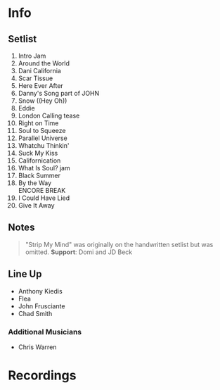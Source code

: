 # Info

## Setlist

1. Intro Jam
2. Around the World
3. Dani California
4. Scar Tissue
5. Here Ever After
6. Danny's Song part of JOHN
7. Snow ((Hey Oh))
8. Eddie
9. London Calling tease
10. Right on Time
11. Soul to Squeeze
12. Parallel Universe
13. Whatchu Thinkin'
14. Suck My Kiss
15. Californication
16. What Is Soul? jam
17. Black Summer
18. By the Way
<br>ENCORE BREAK
19. I Could Have Lied
20. Give It Away

## Notes

> "Strip My Mind" was originally on the handwritten setlist but was omitted.
**Support**: Domi and JD Beck
 
## Line Up

* Anthony Kiedis
* Flea
* John Frusciante
* Chad Smith

### Additional Musicians

* Chris Warren

# Recordings
